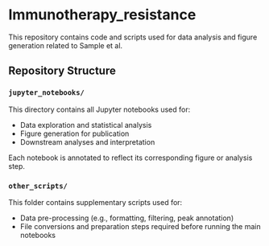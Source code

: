 # Immunotherapy_resistance
This repository contains code and scripts used for data analysis and figure generation related to Sample et al.

## Repository Structure

### `jupyter_notebooks/`
This directory contains all Jupyter notebooks used for:
- Data exploration and statistical analysis
- Figure generation for publication
- Downstream analyses and interpretation

Each notebook is annotated to reflect its corresponding figure or analysis step.

### `other_scripts/`
This folder contains supplementary scripts used for:
- Data pre-processing (e.g., formatting, filtering, peak annotation)
- File conversions and preparation steps required before running the main notebooks
